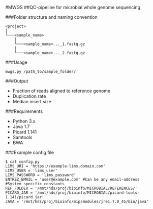 #MWGS
##QC-pipeline for microbial whole genome sequencing

###Folder structure and naming convention

```
<project>
│
└───<sample_name>
	│
    └───<sample_name>..._1.fastq.gz
	│
	└───<sample_name>..._2.fastq.gz
```

###Usage
```
mwgs.py /path_to/sample_folder/
```

###Output
- Fraction of reads aligned to reference genome
- Duplication rate
- Median insert size

###Requirements
- Python 3.x
- Java 1.7
- Picard 1.141
- Samtools
- BWA


###Example config file
```
$ cat config.py
LIMS_URI = 'https://example-lims.domain.com'
LIMS_USER = 'lims_user'
LIMS_PASSWORD = 'lims_password'
ENTREZ_EMAIL = 'user@example.com' #Can be any email-address
#System specific constants
REF_FOLDER = '/mnt/hds/proj/bioinfo/MICROBIAL/REFERENCES/'
PICARD_JAR = '/mnt/hds/proj/bioinfo/MICROBIAL/picard-tools-1.141/picard.jar'
JAVA = '/mnt/hds/proj/bioinfo/mip/modules/jre1.7.0_45/bin/java'
```
